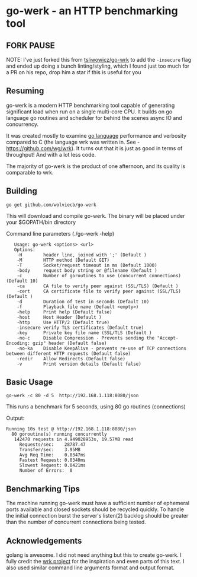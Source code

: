 go-werk - an HTTP benchmarking tool
==================================

FORK PAUSE
----------

NOTE: I've just forked this from [tsliwowicz/go-wrk](https://github.com/tsliwowicz/go-wrk) to add the `-insecure` flag and ended up doing a bunch linting/styling, which I found just too much for a PR on his repo, drop him a star if this is useful for you

Resuming
--------

go-werk is a modern HTTP benchmarking tool capable of generating significant load when run on a single multi-core CPU. It builds on go language go routines and scheduler for behind the scenes async IO and concurrency.

It was created mostly to examine [go language](http://golang.org) performance and verbosity compared to C (the language wrk was written in. See - <https://github.com/wg/wrk>).
It turns out that it is just as good in terms of throughput! And with a lot less code.

The majority of go-werk is the product of one afternoon, and its quality is comparable to wrk.

Building
--------

    go get github.com/wolviecb/go-werk

This will download and compile go-werk. The binary will be placed under your $GOPATH/bin directory

Command line parameters (./go-werk -help)

       Usage: go-werk <options> <url>
       Options:
        -H        header line, joined with ';' (Default )
        -M        HTTP method (Default GET)
        -T        Socket/request timeout in ms (Default 1000)
        -body     request body string or @filename (Default )
        -c        Number of goroutines to use (concurrent connections) (Default 10)
        -ca       CA file to verify peer against (SSL/TLS) (Default )
        -cert     CA certificate file to verify peer against (SSL/TLS) (Default )
        -d        Duration of test in seconds (Default 10)
        -f        Playback file name (Default <empty>)
        -help     Print help (Default false)
        -host     Host Header (Default )
        -http     Use HTTP/2 (Default true)
        -insecure verify TLS certificates (Default true)
        -key      Private key file name (SSL/TLS (Default )
        -no-c     Disable Compression - Prevents sending the "Accept-Encoding: gzip" header (Default false)
        -no-ka    Disable KeepAlive - prevents re-use of TCP connections between different HTTP requests (Default false)
        -redir    Allow Redirects (Default false)
        -v        Print version details (Default false)

Basic Usage
-----------

    go-werk -c 80 -d 5  http://192.168.1.118:8080/json

This runs a benchmark for 5 seconds, using 80 go routines (connections)

Output:

    Running 10s test @ http://192.168.1.118:8080/json
      80 goroutine(s) running concurrently
       142470 requests in 4.949028953s, 19.57MB read
         Requests/sec:    28787.47
         Transfer/sec:    3.95MB
         Avg Req Time:    0.0347ms
         Fastest Request: 0.0340ms
         Slowest Request: 0.0421ms
         Number of Errors:  0

Benchmarking Tips
-----------------

  The machine running go-werk must have a sufficient number of ephemeral ports
  available and closed sockets should be recycled quickly. To handle the
  initial connection burst the server's listen(2) backlog should be greater
  than the number of concurrent connections being tested.

Acknowledgements
----------------

  golang is awesome. I did not need anything but this to create go-werk.
  I fully credit the [wrk project](https://github.com/wg/wrk) for the inspiration and even parts of this text.
  I also used similar command line arguments format and output format.

